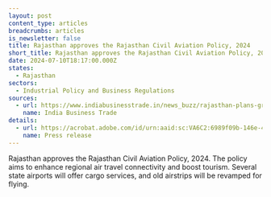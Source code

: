```yaml
---
layout: post
content_type: articles
breadcrumbs: articles
is_newsletter: false
title: Rajasthan approves the Rajasthan Civil Aviation Policy, 2024
short_title: Rajasthan approves the Rajasthan Civil Aviation Policy, 2024
date: 2024-07-10T18:17:00.000Z
states:
  - Rajasthan
sectors:
  - Industrial Policy and Business Regulations
sources:
  - url: https://www.indiabusinesstrade.in/news_buzz/rajasthan-plans-greenfield-airport-in-kota-aerocity-in-jaipur/
    name: India Business Trade
details:
  - url: https://acrobat.adobe.com/id/urn:aaid:sc:VA6C2:6989f09b-146e-4773-b1b8-8288c38049d1
    name: Press release
---
```

Rajasthan approves the Rajasthan Civil Aviation Policy, 2024. The policy aims to enhance regional air travel connectivity and boost tourism. Several state airports will offer cargo services, and old airstrips will be revamped for flying.
